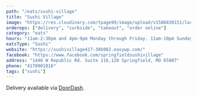 ```yaml
---
path: "/eats/sushi-village"
title: "Sushi Village"
image: "https://res.cloudinary.com/tpage99/image/upload/v1586830151/local417eats/local417eatslogo.png"
orderops: ["delivery", "curbside", "takeout", "order online"]
category: "eats"
hours: "11am-2:30pm and 4pm-9pm Monday through Friday. 11am-10pm Sunday"
eatsType: "Sushi"
website: "https://sushivillage417-38b982.easywp.com/"
facebook: "https://www.facebook.com/springfieldsushivillage"
address: "1440 W Republic Rd. Suite 116,120 Springfield, MO 65807"
phone: "4178901016"
tags: ["sushi"]
---
```


Delivery available via [DoorDash](https://www.doordash.com/store/sushi-village-springfield-404982/en-US). 